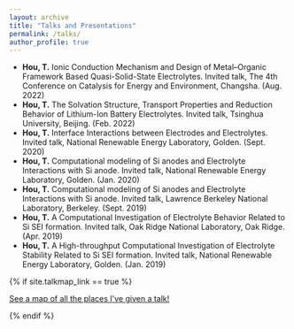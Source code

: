 ```yaml
---
layout: archive
title: "Talks and Presentations"
permalink: /talks/
author_profile: true
---
```


* **Hou, T.** Ionic Conduction Mechanism and Design of Metal–Organic Framework Based Quasi-Solid-State Electrolytes. Invited talk, The 4th Conference on Catalysis for Energy and Environment, Changsha. (Aug. 2022)
* **Hou, T.** The Solvation Structure, Transport Properties and Reduction Behavior of Lithium-Ion Battery Electrolytes. Invited talk, Tsinghua University, Beijing. (Feb. 2022)
* **Hou, T.** Interface Interactions between Electrodes and Electrolytes. Invited talk, National Renewable Energy Laboratory, Golden. (Sept. 2020)
* **Hou, T.** Computational modeling of Si anodes and Electrolyte Interactions with Si anode. Invited talk, National Renewable Energy Laboratory, Golden. (Jan. 2020)
* **Hou, T.** Computational modeling of Si anodes and Electrolyte Interactions with Si anode. Invited talk, Lawrence Berkeley National Laboratory, Berkeley. (Sept. 2019)
* **Hou, T.** A Computational Investigation of Electrolyte Behavior Related to Si SEI formation. Invited talk, Oak Ridge National Laboratory, Oak Ridge. (Apr. 2019)
* **Hou, T.** A High-throughput Computational Investigation of Electrolyte Stability Related to Si SEI formation. Invited talk, National Renewable Energy Laboratory, Golden. (Jan. 2019)


{% if site.talkmap_link == true %}

<p style="text-decoration:underline;"><a href="/talkmap.html">See a map of all the places I've given a talk!</a></p>

{% endif %}
